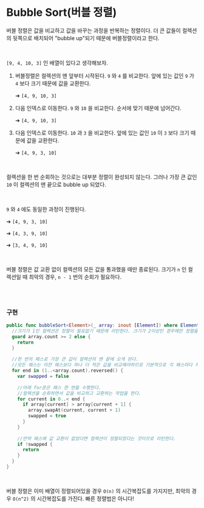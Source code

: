 # Bubble Sort(버블 정렬)

버블 정렬은 값을 비교하고 값을 바꾸는 과정을 반복하는 정렬이다. 더 큰 값들이 컬렉션의 뒷쪽으로 배치되어 "bubble up"되기 때문에 버블정렬이라고 한다.

<br />

`[9, 4, 10, 3]` 인 배열이 있다고 생각해보자.

1. 버블정렬은 컬렉션의 맨 앞부터 시작된다. `9` 와 `4` 를 비교한다. 앞에 있는 값인 `9` 가 `4` 보다 크기 때문에 값을 교환한다.

   ➔ `[4, 9, 10, 3]`

2. 다음 인덱스로 이동한다. `9` 와 `10` 을 비교한다. 순서에 맞기 때문에 넘어간다.

   ➔ `[4, 9, 10, 3]`

3. 다음 인덱스로 이동한다. `10` 과 `3` 을 비교한다. 앞에 있는 값인 `10` 이 `3` 보다 크기 때문에 값을 교환한다.

   ➔ `[4, 9, 3, 10]`

   

<br />

컬렉션을 한 번 순회하는 것으로는 대부분 정렬이 완성되지 않는다. 그러나 가장 큰 값인 `10` 이 컬렉션의 맨 끝으로 bubble up 되었다.

<br />

`9` 와 `4` 에도 동일한 과정이 진행된다.

➔ `[4, 9, 3, 10]`

➔ `[4, 3, 9, 10]`

➔ `[3, 4, 9, 10]`

<br />

버블 정렬은 값 교환 없이 컬렉션의 모든 값을 통과했을 때만 종료된다. 크기가  `n` 인 컬렉션일 때 최악의 경우, `n - 1` 번의 순회가 필요하다.

<br /><br />

### 구현

```swift
public func bubbleSort<Element>(_ array: inout [Element]) where Element: Comparable {
  //크기가 1인 컬렉션은 정렬이 필요없기 때문에 리턴한다. 크기가 2이상인 경우에만 정렬을 진행한다.
  guard array.count >= 2 else {
    return
  }
  
  //한 번의 패스로 가장 큰 값이 컬렉션의 맨 끝에 오게 된다.
  //모든 패스는 이전 패스보다 하나 더 적은 값을 비교해야하므로 기본적으로 각 패스마다 하나씩 배열을 줄인다.
  for end in (1..<array.count).reversed() {
    var swapped = false
    
    //아래 for문은 패스 한 번을 수행한다.
    //컬렉션을 순회하면서 값을 비교하고 교환하는 작업을 한다.
    for current in 0..< end {
      if array[current] > array[current + 1] {
        array.swapAt(current, current + 1)
        swapped = true
      }
    }
    
    //만약 패스에 값 교환이 없었다면 컬렉션이 정렬되었다는 것이므로 리턴한다.
    if !swapped {
      return
    }
  }
}
```

<br />

버블 정렬은 이미 배열이 정렬되어있을 경우 `O(n)` 의 시간복잡도를 가지지만, 최악의 경우 `O(n^2)` 의 시간복잡도를 가진다. 빠른 정렬법은 아니다!







